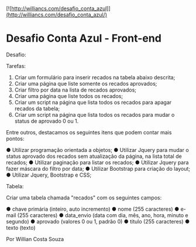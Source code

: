 [![http://williancs.com/desafio_conta_azul]](http://williancs.com/desafio_conta_azul/)

# Desafio Conta Azul - Front-end

Desafio:

Tarefas:

1. Criar um formulário para inserir recados na tabela abaixo descrita;
2. Criar uma página que liste somente os recados aprovados;
3. Criar filtro por data na lista de recados aprovados;
4. Criar uma página que liste todos os recados;
5. Criar um script na página que lista todos os recados para apagar recados da tabela;
6. Criar um script na página que lista todos os recados para mudar o status de aprovado 0 ou 1.

Entre outros, destacamos os seguintes itens que podem contar mais pontos:

● Utilizar programação orientada a objetos;
● Utilizar Jquery para mudar o status aprovado dos recados sem atualização da página, na lista total de recados;
● Utilizar paginação para listar os recados;
● Utilizar Jquery para fazer máscara do filtro por data;
● Utilizar Bootstrap para criação do layout;
● Utilizar Jquery, Bootstrap e CSS;

Tabela:

Criar uma tabela chamada "recados" com os seguintes campos:

● chave primária (inteiro, auto incremento)
● nome (255 caracteres)
● e-mail (255 caracteres)
● data_envio (data com dia, mês, ano, hora, minuto e segundo)
● aprovado (valores 0 ou 1, padrão 0)
● titulo (255 caracteres)
● texto (texto)


Por Willian Costa Souza
